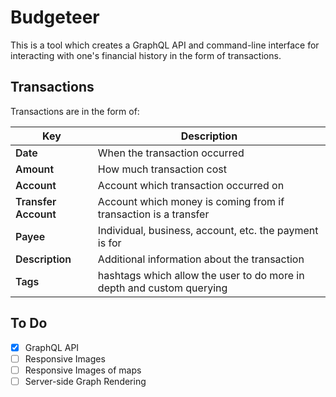 # Budgeteer

This is a tool which creates a GraphQL API and command-line interface for interacting with
one's financial history in the form of transactions.

## Transactions

Transactions are in the form of:

<style>
  table tr td:first-child {
    font-weight: 600
  }
</style>
<table>
  <thead>
    <tr>
      <th>Key</th>
      <th>Description</th>
    </tr>
  </thead>
  <tbody>
    <tr>
      <td>Date</td>
      <td>When the transaction occurred</td>
    </tr>
    <tr>
      <td>Amount</td>
      <td>How much transaction cost</td>
    </tr>
    <tr>
      <td>Account</td>
      <td>Account which transaction occurred on</td>
    </tr>
    <tr>
      <td>Transfer Account</td>
      <td>Account which money is coming from if transaction is a transfer</td>
    </tr>
    <tr>
      <td>Payee</td>
      <td>Individual, business, account, etc. the payment is for</td>
    </tr>
    <tr>
      <td>Description</td>
      <td>Additional information about the transaction</td>
    </tr>
    <tr>
      <td>Tags</td>
      <td>hashtags which allow the user to do more in depth and custom querying</td>
    </tr>
  </body>
</table>

## To Do

- [x] GraphQL API
- [ ] Responsive Images
- [ ] Responsive Images of maps
- [ ] Server-side Graph Rendering

